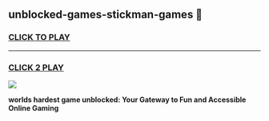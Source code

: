 
## unblocked-games-stickman-games 👋
<h3>
<a href="https://premium.freeplayer.one?title=unblocked-games-stickman-games&ref=14F">CLICK TO PLAY</a></h3>
<hr>

<h3>
<a href="https://premium.freeplayer.one?title=unblocked-games-stickman-games&ref=14F">CLICK 2 PLAY</a>
  
</h3>

<a href="https://premium.freeplayer.one?title=unblocked-games-stickman-games&ref=12F/"><img src="https://clearcache.store/games.png"></a>


**worlds hardest game unblocked: Your Gateway to Fun and Accessible Online Gaming**

